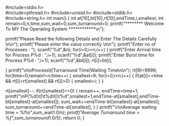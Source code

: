 #include<stdio.h>                                                               
#include<pthread.h>
#include<unistd.h>
#include<stdlib.h>
#include<string.h>
int main()
{
 int at[10],bt[10],rt[10],endTime,i,smallest;
 int remain=0,n,time,sum_wait=0,sum_turnaround=0;
  printf("******** Welcome To  MY The Operating System ************\n");
  
  printf("Please Read the following Details and Enter The Details Carefully \n\n");
  printf("Please enter the value correctly \n\n");
  printf("Enter no of Processes : ");
  scanf("%d",&n);
  for(i=0;i<n;i++)
  {	
    printf("Enter Arrival time for Process P%d : ",i+1);
    scanf("%d",&at[i]);
    printf("Enter Burst time for Process P%d : ",i+1);
    scanf("%d",&bt[i]); 
    rt[i]=bt[i];
    
    
  }
printf("\n\nProcess\t|Turnaround Time|Waiting Time\n\n");
rt[9]=9999;
for(time=0;remain!=n;time++)
 {
   smallest=9;
    for(i=0;i<n;i++)
    {
     if(at[i]<=time && rt[i]<rt[smallest] && rt[i]>0)
      {
        smallest=i;
      }
    } 
        
rt[smallest]--;
if(rt[smallest]==0)
 {
   remain++;
   endTime=time+1;
   printf("\nP[%d]\t|\t%d\t|\t%d",smallest+1,endTime-at[smallest],endTime-bt[smallest]-at[smallest]);
   sum_wait+=endTime-bt[smallest]-at[smallest];
   sum_turnaround+=endTime-at[smallest];
 }
}
printf("\n\nAverage waiting time = %f\n",sum_wait*1.0/n);
printf("Average Turnaround time = %f",sum_turnaround*1.0/5);
return 0;
}
